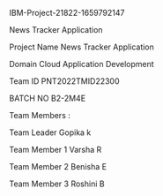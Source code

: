 
IBM-Project-21822-1659792147

News Tracker Application

Project Name	News Tracker Application

Domain	Cloud Application Development

Team ID	PNT2022TMID22300

BATCH NO	B2-2M4E

Team Members :



Team Leader	  Gopika k

Team Member 1	  Varsha R

Team Member 2	  Benisha E

Team Member 3	  Roshini B























